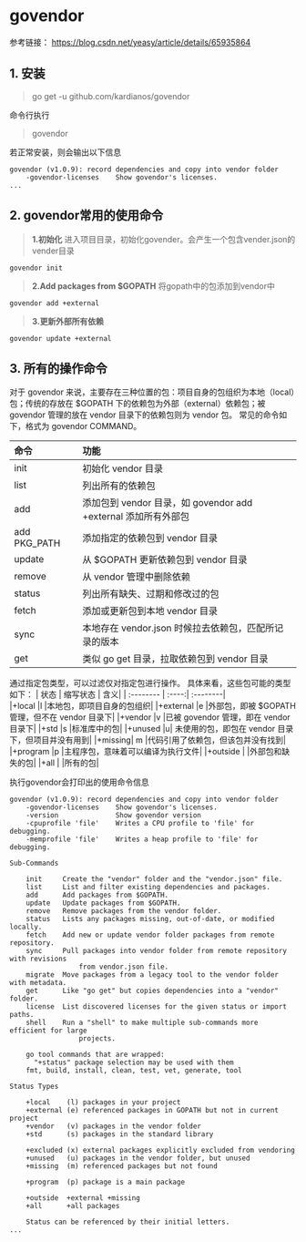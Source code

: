 # govendor
参考链接：
https://blog.csdn.net/yeasy/article/details/65935864

## 1. 安装
> go get -u github.com/kardianos/govendor
 
命令行执行
> govendor

若正常安装，则会输出以下信息
```
govendor (v1.0.9): record dependencies and copy into vendor folder
	-govendor-licenses    Show govendor's licenses.
...

```
## 2. govendor常用的使用命令


> **1.初始化**
进入项目目录，初始化govender。会产生一个包含vender.json的vender目录
```
govendor init
```
> **2.Add packages from $GOPATH**
将gopath中的包添加到vendor中
```
govendor add +external
```
> **3.更新外部所有依赖**
```
govendor update +external
```

## 3. 所有的操作命令
对于 govendor 来说，主要存在三种位置的包：项目自身的包组织为本地（local）包；传统的存放在 $GOPATH 下的依赖包为外部（external）依赖包；被 govendor 管理的放在 vendor 目录下的依赖包则为 vendor 包。
常见的命令如下，格式为 govendor COMMAND。

| 命令      |    功能 | 
| :-------- | :--------|
|init	|初始化 vendor 目录|
|list	|列出所有的依赖包|
|add	|添加包到 vendor 目录，如 govendor add +external 添加所有外部包|
|add PKG_PATH	|添加指定的依赖包到 vendor 目录|
|update	|从 $GOPATH 更新依赖包到 vendor 目录|
|remove	|从 vendor 管理中删除依赖|
|status	|列出所有缺失、过期和修改过的包|
|fetch	|添加或更新包到本地 vendor 目录|
|sync	|本地存在 vendor.json 时候拉去依赖包，匹配所记录的版本|
|get	|类似 go get 目录，拉取依赖包到 vendor 目录|

通过指定包类型，可以过滤仅对指定包进行操作。
具体来看，这些包可能的类型如下：
| 状态      |    缩写状态 | 含义|
| :-------- | :----:| :--------|		
|+local |l	|本地包，即项目自身的包组织|
|+external	|e	|外部包，即被 $GOPATH 管理，但不在 vendor 目录下|
|+vendor	|v	|已被 govendor 管理，即在 vendor 目录下|
|+std	|s	|标准库中的包|
|+unused	|u|	未使用的包，即包在 vendor 目录下，但项目并没有用到|
|+missing|	m	|代码引用了依赖包，但该包并没有找到|
|+program	|p	|主程序包，意味着可以编译为执行文件|
|+outside	 |	|外部包和缺失的包|
|+all	 |	|所有的包|



执行govendor会打印出的使用命令信息
```
govendor (v1.0.9): record dependencies and copy into vendor folder
	-govendor-licenses    Show govendor's licenses.
	-version              Show govendor version
	-cpuprofile 'file'    Writes a CPU profile to 'file' for debugging.
	-memprofile 'file'    Writes a heap profile to 'file' for debugging.

Sub-Commands

	init     Create the "vendor" folder and the "vendor.json" file.
	list     List and filter existing dependencies and packages.
	add      Add packages from $GOPATH.
	update   Update packages from $GOPATH.
	remove   Remove packages from the vendor folder.
	status   Lists any packages missing, out-of-date, or modified locally.
	fetch    Add new or update vendor folder packages from remote repository.
	sync     Pull packages into vendor folder from remote repository with revisions
  	             from vendor.json file.
	migrate  Move packages from a legacy tool to the vendor folder with metadata.
	get      Like "go get" but copies dependencies into a "vendor" folder.
	license  List discovered licenses for the given status or import paths.
	shell    Run a "shell" to make multiple sub-commands more efficient for large
	             projects.

	go tool commands that are wrapped:
	  "+status" package selection may be used with them
	fmt, build, install, clean, test, vet, generate, tool

Status Types

	+local    (l) packages in your project
	+external (e) referenced packages in GOPATH but not in current project
	+vendor   (v) packages in the vendor folder
	+std      (s) packages in the standard library

	+excluded (x) external packages explicitly excluded from vendoring
	+unused   (u) packages in the vendor folder, but unused
	+missing  (m) referenced packages but not found

	+program  (p) package is a main package

	+outside  +external +missing
	+all      +all packages

	Status can be referenced by their initial letters.
...

```